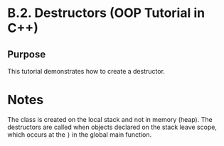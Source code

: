 # B.2. Destructors (OOP Tutorial in C++)

## Purpose

This tutorial demonstrates how to create a destructor.  

# Notes

The class is created on the local stack and not in memory (heap).  The destructors are called when objects declared on the stack leave scope, which occurs at the ```}``` in the global main function.
